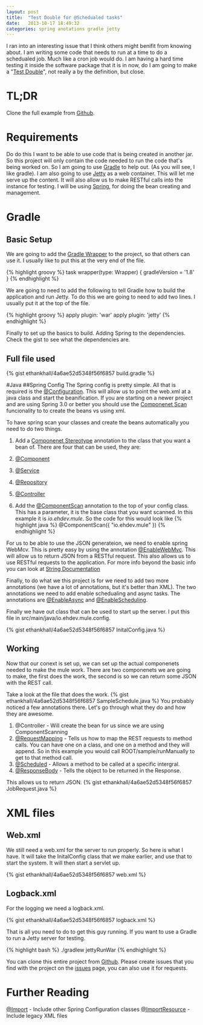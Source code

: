 ```yaml
---
layout: post
title:  "Test Double for @Schedualed tasks"
date:   2013-10-17 18:49:32
categories: spring anotations gradle jetty
---
```

I ran into an interesting issue that I think others might benifit from knowing about. I am writing some code that needs to run at a time to do a schedualed job. Much like a cron job would do. I am having a hard time testing it inside the software package that it is in now, do I am going to make a "[Test Double](http://en.wikipedia.org/wiki/Test_double)", not really a by the definition, but close.

# TL;DR 
Clone the full example from [Github](https://github.com/ethankhall/mule).

# Requirements
Do do this I want to be able to use code that is being created in another jar. So this project will only contain the code needed to run the code that's being worked on. So I am going to use [Gradle](http://www.gradle.org/) to help out. (As you will see, I like gradle). I am also going to use [Jetty](http://www.eclipse.org/jetty/) as a web container. This will let me serve up the content. It will also allow us to make RESTful calls into the instance for testing. I will be using [Spring](http://spring.io/), for doing the bean creating and management.

# Gradle
## Basic Setup
We are going to add the [Gradle Wrapper](http://www.gradle.org/docs/current/userguide/gradle_wrapper.html) to the project, so that others can use it. I usually like to put this at the very end of the file.

{% highlight groovy %}
task wrapper(type: Wrapper) {
    gradleVersion = '1.8'
}
{% endhighlight %}

We are going to need to add the following to tell Gradle how to build the application and run Jetty. To do this we are going to need to add two lines. I usually put it at the top of the file.

{% highlight groovy %}
apply plugin: 'war'
apply plugin: 'jetty'
{% endhighlight %}

Finally to set up the basics to build. Adding Spring to the dependencies. Check the gist to see what the dependencies are.

## Full file used
{% gist ethankhall/4a6ae52d5348f56f6857 build.gradle %}

#Java
##Spring Config
The Spring config is pretty simple. All that is required is the [@Configuration](http://docs.spring.io/spring/docs/3.1.x/javadoc-api/org/springframework/context/annotation/Configuration.html). This will allow us to point the web.xml at a java class and start the beanification. If you are starting on a newer project and are using Spring 3.0 or better you should use the [Componenet Scan](http://docs.spring.io/spring/docs/3.0.0.M3/reference/html/ch04s12.html) funcionality to to create the beans vs using xml.

To have spring scan your classes and create the beans automatically you need to do two things.

1.  Add a [Componenet Stereotype](http://docs.spring.io/spring/docs/3.2.x/javadoc-api/org/springframework/stereotype/Component.html) annotation to the class that you want a bean of. There are four that can be used, they are:

  1.  [@Component](http://docs.spring.io/spring/docs/3.1.x/javadoc-api/org/springframework/stereotype/Component.html)
  2.  [@Service](http://docs.spring.io/spring/docs/3.1.x/javadoc-api/org/springframework/stereotype/Service.html)
  3.  [@Repository](http://docs.spring.io/spring/docs/3.1.x/javadoc-api/org/springframework/stereotype/Repository.html)
  4.  [@Controller](http://docs.spring.io/spring/docs/3.1.x/javadoc-api/org/springframework/stereotype/Controller.html)

2.  Add the [@ComponentScan](http://docs.spring.io/spring/docs/3.1.x/javadoc-api/org/springframework/context/annotation/ComponentScan.html) annotation to the top of your config class. This has a parameter, it is the base class that you want scanned. In this example it is *io.ehdev.mule*. So the code for this would look like
{% highlight java %}
@ComponentScan({ "io.ehdev.mule" })
{% endhighlight %}

For us to be able to use the JSON generateion, we need to enable spring WebMcv. This is pretty easy by using the annotation [@EnableWebMvc](http://docs.spring.io/spring/docs/3.1.4.RELEASE/javadoc-api/org/springframework/web/servlet/config/annotation/EnableWebMvc.html). This will allow us to return JSON from a RESTful request. This also allows us to use RESTful requests to the application. For more info beyond the basic info you can look at [String Documentation](http://docs.spring.io/spring/docs/3.2.x/spring-framework-reference/html/mvc.html)

Finally, to do what we this project is for we need to add two more annotations (we have a lot of annotations, but it's better than XML). The two annotations we need to add enable schedualing and async tasks. The annotations are [@EnableAsync](http://docs.spring.io/spring/docs/3.1.4.RELEASE/javadoc-api/org/springframework/scheduling/annotation/EnableAsync.html) and [@EnableScheduling](http://docs.spring.io/spring/docs/3.1.x/javadoc-api/org/springframework/scheduling/annotation/EnableScheduling.html).

Finally we have out class that can be used to start up the server. I put this file in src/main/java/io.ehdev.mule.config.

{% gist ethankhall/4a6ae52d5348f56f6857 InitalConfig.java %}

## Working
Now that our conext is set up, we can set up the actual componenets needed to make the mule work. There are two componenets we are going to make, the first does the work, the second is so we can return some JSON with the REST call.

Take a look at the file that does the work.
{% gist ethankhall/4a6ae52d5348f56f6857 SampleSchedule.java %}
You probably noticed a few annotations there. Let's go through what they do and how they are awesome.

1.  @Controller - Will create the bean for us since we are using ComponentScanning
2.  [@RequestMapping](http://docs.spring.io/spring/docs/3.1.3.RELEASE/spring-framework-reference/htmlsingle/spring-framework-reference.html#mvc-ann-requestmapping) - Tells us how to map the REST requests to method calls. You can have one on a class, and one on a method and they will append. So in this example you would call ROOT/sample/runManually to get to that method call.
3.  [@Scheduled](http://docs.spring.io/spring/docs/3.1.0.RC1/spring-framework-reference/html/scheduling.html) - Allows a method to be called at a specific intergral.
4.  [@ResponseBody](http://docs.spring.io/spring/docs/3.1.x/javadoc-api/org/springframework/web/bind/annotation/ResponseBody.html) - Tells the object to be returned in the Response.

This allows us to return JSON.
{% gist ethankhall/4a6ae52d5348f56f6857 JobRequest.java %}

# XML files
## Web.xml
We still need a web.xml for the server to run properly. So here is what I have. It will take the InitalConfig class that we make earlier, and use that to start the system. It will then start a servlet up. 

{% gist ethankhall/4a6ae52d5348f56f6857 web.xml %}

## Logback.xml
For the logging we need a logback.xml.

{% gist ethankhall/4a6ae52d5348f56f6857 logback.xml %}

That is all you need to do to get this guy running. If you want to use a Gradle to run a Jetty server for testing.

{% highlight bash %}
./gradlew jettyRunWar
{% endhighlight %}

You can clone this entire project from [Github](https://github.com/ethankhall/mule). Please create issues that you find with the project on the [issues](https://github.com/ethankhall/mule/issues) page, you can also use it for requests.

# Further Reading
[@Import](http://docs.spring.io/spring/docs/3.1.x/javadoc-api/org/springframework/context/annotation/Import.html) - Include other Spring Configuration classes
[@ImportResource](http://docs.spring.io/spring/docs/3.1.x/javadoc-api/org/springframework/context/annotation/ImportResource.html) - Include legacy XML files

